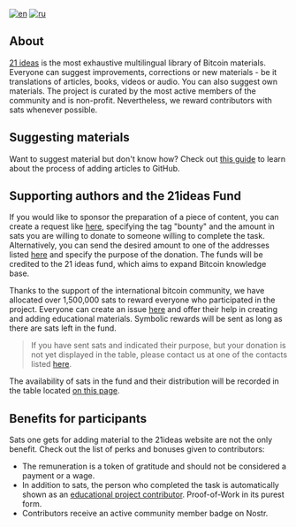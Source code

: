 [![en](https://img.shields.io/badge/lang-eng-orange)](https://github.com/bitcoin21ideas/21ideas.org/edit/main/README.md)
[![ru](https://img.shields.io/badge/lang-eng-orange)](https://github.com/bitcoin21ideas/21ideas.org/edit/main/README.ru.md)

## About 

[21 ideas](https://21ideas.org) is the most exhaustive multilingual library of Bitcoin materials. Everyone can suggest improvements, corrections or new materials - be it translations of articles, books, videos or audio. You can also suggest own materials. The project is curated by the most active members of the community and is non-profit. Nevertheless, we reward contributors with sats whenever possible.

## Suggesting materials

Want to suggest material but don't know how? Check out [this guide](https://21ideas.org/en/github/) to learn about the process of adding articles to GitHub.

## Supporting authors and the 21ideas Fund

If you would like to sponsor the preparation of a piece of content, you can create a request like [here](https://github.com/21ideas-org/21ideas.org/issues/3), specifying the tag "bounty" and the amount in sats you are willing to donate to someone willing to complete the task. Alternatively, you can send the desired amount to one of the addresses listed [here](https://21ideas.org/contribute/) and specify the purpose of the donation. The funds will be credited to the 21 ideas fund, which aims to expand Bitcoin knowledge base.

Thanks to the support of the international bitcoin community, we have allocated over 1,500,000 sats to reward everyone who participated in the project. Everyone can create an issue [here](https://github.com/21ideas-org/21ideas.org/issues) and offer their help in creating and adding educational materials. Symbolic rewards will be sent as long as there are sats left in the fund. 

> If you have sent sats and indicated their purpose, but your donation is not yet displayed in the table, please contact us at one of the contacts listed [here](https://21ideas.org/en/feedback/).

The availability of sats in the fund and their distribution will be recorded in the table located [on this page](https://21ideas.org/table).

## Benefits for participants

Sats one gets for adding material to the 21ideas website are not the only benefit. Check out the list of perks and bonuses given to contributors:

- The remuneration is a token of gratitude and should not be considered a payment or a wage.
- In addition to sats, the person who completed the task is automatically shown as an [educational project contributor](https://github.com/21ideas-org/21ideas.org/graphs/contributors). Proof-of-Work in its purest form.
- Contributors receive an active community member badge on Nostr.
